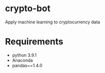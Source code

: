 # crypto-bot
Apply machine learning to cryptocurrency data

# Requirements
- python 3.9.1
- Anaconda
- pandas==1.4.0
